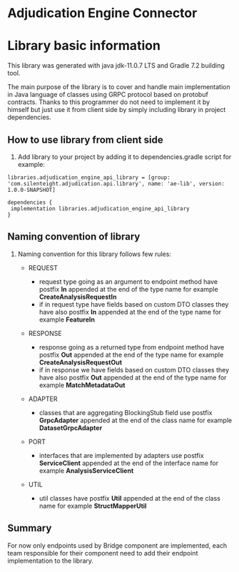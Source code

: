 # Adjudication Engine Connector

# Library basic information

This library was generated with java jdk-11.0.7 LTS and Gradle 7.2 building tool.

The main purpose of the library is to cover and handle main implementation in Java language of
classes using GRPC protocol based on protobuf contracts. Thanks to this programmer do not need to
implement it by himself but just use it from client side by simply including library in project
dependencies.

## How to use library from client side

1. Add library to your project by adding it to dependencies.gradle script for example:

```
libraries.adjudication_engine_api_library = [group: 'com.silenteight.adjudication.api.library', name: 'ae-lib', version: 1.0.0-SNAPSHOT]

dependencies {
 implementation libraries.adjudication_engine_api_library
}
```

## Naming convention of library

1. Naming convention for this library follows few rules:

    - REQUEST
        - request type going as an argument to endpoint method have postfix **In** appended at the
          end of the type name for example **CreateAnalysisRequestIn**
        - if in request type have fields based on custom DTO classes they have also postfix
          **In** appended at the end of the type name for example **FeatureIn**

    - RESPONSE
        - response going as a returned type from endpoint method have postfix **Out** appended at
          the end of the type name for example **CreateAnalysisRequestOut**
        - if in response we have fields based on custom DTO classes they have also postfix **Out**
          appended at the end of the type name for example **MatchMetadataOut**

    - ADAPTER
        - classes that are aggregating BlockingStub field use postfix **GrpcAdapter**
          appended at the end of the class name for example **DatasetGrpcAdapter**

    - PORT
        - interfaces that are implemented by adapters use postfix **ServiceClient**
          appended at the end of the interface name for example **AnalysisServiceClient**

    - UTIL
        - util classes have postfix **Util** appended at the end of the class name for example
          **StructMapperUtil**

## Summary

For now only endpoints used by Bridge component are implemented, each team responsible for their
component need to add their endpoint implementation to the library.
